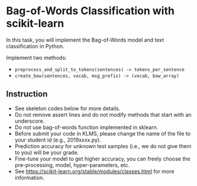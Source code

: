 # Bag-of-Words Classification with scikit-learn

In this task, you will implement the Bag-of-Words model and text classification in Python.

Implement two methods:
- `preprocess_and_split_to_tokens(sentences) -> tokens_per_sentence`
- `create_bow(sentences, vocab, msg_prefix) -> (vocab, bow_array)`

## Instruction
* See skeleton codes below for more details.
* Do not remove assert lines and do not modify methods that start with an underscore.
* Do not use bag-of-words function implemented in sklearn.
* Before submit your code in KLMS, please change the name of the file to your student id (e.g., 2019xxxx.py).
* Prediction accuracy for unknown test samples (i.e., we do not give them to you) will be your grade.
* Fine-tune your model to get higher accuracy, you can freely choose the pre-processing, model, hyper-parameters, etc.
* See https://scikit-learn.org/stable/modules/classes.html for more information.